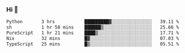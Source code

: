 ### Hi 👋

<!--START_SECTION:waka-->

```txt
Python       3 hrs           █████████▓░░░░░░░░░░░░░░░   39.11 %
sh           1 hr 58 mins    ██████▒░░░░░░░░░░░░░░░░░░   25.66 %
PureScript   1 hr 21 mins    ████▒░░░░░░░░░░░░░░░░░░░░   17.71 %
Nix          32 mins         █▓░░░░░░░░░░░░░░░░░░░░░░░   07.03 %
TypeScript   25 mins         █▒░░░░░░░░░░░░░░░░░░░░░░░   05.51 %
```

<!--END_SECTION:waka-->
